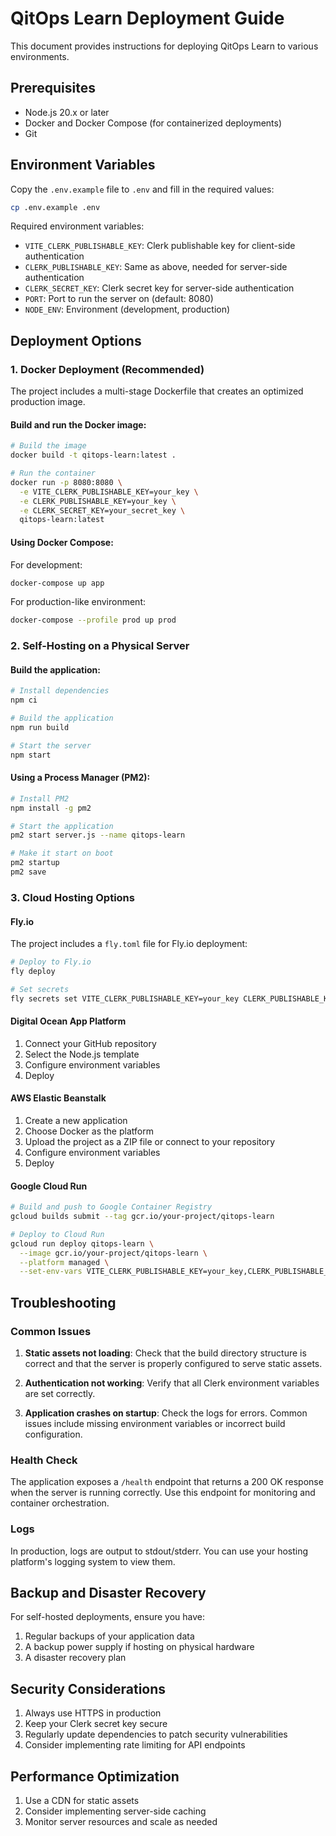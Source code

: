 # QitOps Learn Deployment Guide

This document provides instructions for deploying QitOps Learn to various environments.

## Prerequisites

- Node.js 20.x or later
- Docker and Docker Compose (for containerized deployments)
- Git

## Environment Variables

Copy the `.env.example` file to `.env` and fill in the required values:

```bash
cp .env.example .env
```

Required environment variables:

- `VITE_CLERK_PUBLISHABLE_KEY`: Clerk publishable key for client-side authentication
- `CLERK_PUBLISHABLE_KEY`: Same as above, needed for server-side authentication
- `CLERK_SECRET_KEY`: Clerk secret key for server-side authentication
- `PORT`: Port to run the server on (default: 8080)
- `NODE_ENV`: Environment (development, production)

## Deployment Options

### 1. Docker Deployment (Recommended)

The project includes a multi-stage Dockerfile that creates an optimized production image.

#### Build and run the Docker image:

```bash
# Build the image
docker build -t qitops-learn:latest .

# Run the container
docker run -p 8080:8080 \
  -e VITE_CLERK_PUBLISHABLE_KEY=your_key \
  -e CLERK_PUBLISHABLE_KEY=your_key \
  -e CLERK_SECRET_KEY=your_secret_key \
  qitops-learn:latest
```

#### Using Docker Compose:

For development:
```bash
docker-compose up app
```

For production-like environment:
```bash
docker-compose --profile prod up prod
```

### 2. Self-Hosting on a Physical Server

#### Build the application:

```bash
# Install dependencies
npm ci

# Build the application
npm run build

# Start the server
npm start
```

#### Using a Process Manager (PM2):

```bash
# Install PM2
npm install -g pm2

# Start the application
pm2 start server.js --name qitops-learn

# Make it start on boot
pm2 startup
pm2 save
```

### 3. Cloud Hosting Options

#### Fly.io

The project includes a `fly.toml` file for Fly.io deployment:

```bash
# Deploy to Fly.io
fly deploy

# Set secrets
fly secrets set VITE_CLERK_PUBLISHABLE_KEY=your_key CLERK_PUBLISHABLE_KEY=your_key CLERK_SECRET_KEY=your_secret_key
```

#### Digital Ocean App Platform

1. Connect your GitHub repository
2. Select the Node.js template
3. Configure environment variables
4. Deploy

#### AWS Elastic Beanstalk

1. Create a new application
2. Choose Docker as the platform
3. Upload the project as a ZIP file or connect to your repository
4. Configure environment variables
5. Deploy

#### Google Cloud Run

```bash
# Build and push to Google Container Registry
gcloud builds submit --tag gcr.io/your-project/qitops-learn

# Deploy to Cloud Run
gcloud run deploy qitops-learn \
  --image gcr.io/your-project/qitops-learn \
  --platform managed \
  --set-env-vars VITE_CLERK_PUBLISHABLE_KEY=your_key,CLERK_PUBLISHABLE_KEY=your_key,CLERK_SECRET_KEY=your_secret_key
```

## Troubleshooting

### Common Issues

1. **Static assets not loading**: Check that the build directory structure is correct and that the server is properly configured to serve static assets.

2. **Authentication not working**: Verify that all Clerk environment variables are set correctly.

3. **Application crashes on startup**: Check the logs for errors. Common issues include missing environment variables or incorrect build configuration.

### Health Check

The application exposes a `/health` endpoint that returns a 200 OK response when the server is running correctly. Use this endpoint for monitoring and container orchestration.

### Logs

In production, logs are output to stdout/stderr. You can use your hosting platform's logging system to view them.

## Backup and Disaster Recovery

For self-hosted deployments, ensure you have:

1. Regular backups of your application data
2. A backup power supply if hosting on physical hardware
3. A disaster recovery plan

## Security Considerations

1. Always use HTTPS in production
2. Keep your Clerk secret key secure
3. Regularly update dependencies to patch security vulnerabilities
4. Consider implementing rate limiting for API endpoints

## Performance Optimization

1. Use a CDN for static assets
2. Consider implementing server-side caching
3. Monitor server resources and scale as needed
